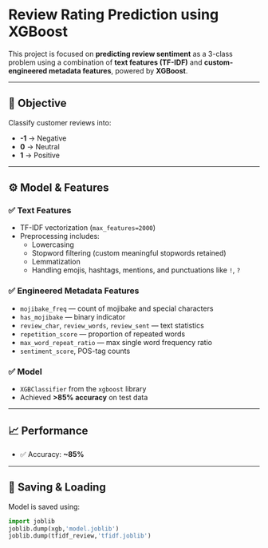 # Review Rating Prediction using XGBoost

This project is focused on **predicting review sentiment** as a 3-class problem using a combination of **text features (TF-IDF)** and **custom-engineered metadata features**, powered by **XGBoost**.

---

## 🧠 Objective

Classify customer reviews into:

- **-1** → Negative   
- **0** → Neutral   
- **1** → Positive 

---

## ⚙️ Model & Features

### ✅ Text Features
- TF-IDF vectorization (`max_features=2000`)
- Preprocessing includes:
  - Lowercasing
  - Stopword filtering (custom meaningful stopwords retained)
  - Lemmatization
  - Handling emojis, hashtags, mentions, and punctuations like `!`, `?`

### ✅ Engineered Metadata Features
- `mojibake_freq` — count of mojibake and special characters
- `has_mojibake` — binary indicator
- `review_char`, `review_words`, `review_sent` — text statistics
- `repetition_score` — proportion of repeated words
- `max_word_repeat_ratio` — max single word frequency ratio
- `sentiment_score`, POS-tag counts

### ✅ Model
- `XGBClassifier` from the `xgboost` library
- Achieved **>85% accuracy** on test data 

---

## 📈 Performance

- ✅ Accuracy: **~85%**
---

## 💾 Saving & Loading

Model is saved using:
```python
import joblib
joblib.dump(xgb,'model.joblib')
joblib.dump(tfidf_review,'tfidf.joblib')

